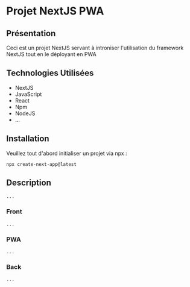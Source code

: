 # Projet NextJS PWA

## Présentation

Ceci est un projet NextJS servant à introniser l'utilisation du framework NextJS tout en le déployant en PWA

## Technologies Utilisées

- NextJS
- JavaScript
- React
- Npm
- NodeJS
- ...

## Installation

Veuillez tout d'abord initialiser un projet via npx :

    npx create-next-app@latest

## Description

    ...

### Front

    ...

### PWA

    ...

### Back

    ...
    
